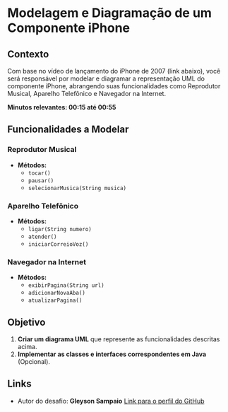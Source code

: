 # Modelagem e Diagramação de um Componente iPhone

## Contexto
Com base no vídeo de lançamento do iPhone de 2007 (link abaixo), você será responsável por modelar e diagramar a representação UML do componente iPhone, abrangendo suas funcionalidades como Reprodutor Musical, Aparelho Telefônico e Navegador na Internet.

**Minutos relevantes: 00:15 até 00:55**

## Funcionalidades a Modelar

### Reprodutor Musical
- **Métodos:**
  - `tocar()`
  - `pausar()`
  - `selecionarMusica(String musica)`

### Aparelho Telefônico
- **Métodos:**
  - `ligar(String numero)`
  - `atender()`
  - `iniciarCorreioVoz()`

### Navegador na Internet
- **Métodos:**
  - `exibirPagina(String url)`
  - `adicionarNovaAba()`
  - `atualizarPagina()`

## Objetivo

1. **Criar um diagrama UML** que represente as funcionalidades descritas acima.
2. **Implementar as classes e interfaces correspondentes em Java** (Opcional).

## Links

- Autor do desafio: **Gleyson Sampaio** [Link para o perfil do GitHub](https://github.com/glysns)
